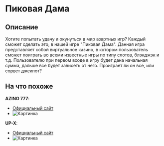# Пиковая Дама
## Описание
Хотите попытать удачу и окунуться в мир азартных игр? Каждый сможет сделать это, в нашей игре "Пиковая Дама". 
Данная игра представляет собой виртуальное казино, в котором пользователь сможет поиграть во всеми известные игры по типу слотов, блэкджэк и т.д.
Пользователю при первом входе в игру будет дана начальная сумма, дальше все будет зависеть от него. Проиграет ли он все, или сорвет джекпот?
## На что похоже
**AZINO 777**:
- [Официальный сайт](https://www.ngv7w-azino777.icu/ru/ "Официальный сайт")
- ![Картинка](https://footballufo.ru/wp-content/uploads/2021/07/asino777.jpg "Подсказка")

**UP-X**:
- [Официальный сайт](https://www.ngv7w-azino777.icu/ru/](https://up2xf6x.xyz/) "Официальный сайт")
- ![Картинка](https://forum.bits.media/uploads/monthly_2022_05/L5W5nKEaAC4.jpg.1df255e04a284836a9641301c458e65e.jpg "Подсказка")
